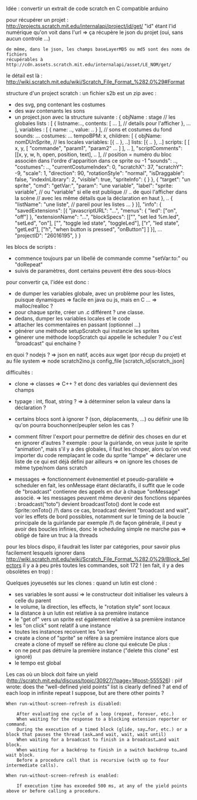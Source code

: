 Idée : convertir un extrait de code scratch en C compatible arduino

pour récupérer un projet :
	http://projects.scratch.mit.edu/internalapi/project/id/get/
	"id" étant l'id numérique qu'on voit dans l'url
	=> ça récupère le json du projet (oui, sans aucun controle ...)

	de même, dans le json, les champs baseLayerMD5 ou md5 sont des noms de fichiers
	récupérables à http://cdn.assets.scratch.mit.edu/internalapi/asset/LE_NOM/get/

le détail est là :
	http://wiki.scratch.mit.edu/wiki/Scratch_File_Format_%282.0%29#Format

structure d'un project scratch : un fichier s2b est un zip avec :
- des svg, png contenant les costumes
- des wav contenants les sons
- un project.json avec la structure suivante :
{
	objName : stage
	// les globales
	lists : [
		{
			listname:..,
			contents: [ ... ],
			// details pour l'afficher
		}, ...
	],
	variables : [ { name: .., value: .. } ],
	// sons et costumes du fond
	sounds: ...
	costumes: ...
	tempoBPM: x,
	children: [
		{
			objName: nomDUnSprite,
			// les locales
			variables: [{ .. }, ..]
			lists: [{ .. }, ..]
			scripts: [
				[ x, y, [ "commande", "param1", "param2" ... ] ], ..
			],
			"scriptComments": [[x, y, w, h, open, position, text], .. ],
			// position = numéro du bloc associén dans l'ordre d'apparition dans ce sprite ou -1
			"sounds": ..,
			"costumes": ..,
			"currentCostumeIndex": 0,
			"scratchX": 37,
			"scratchY": -9,
			"scale": 1,
			"direction": 90,
			"rotationStyle": "normal",
			"isDraggable": false,
			"indexInLibrary": 2,
			"visible": true,
			"spriteInfo": {	}
		},
		{
			"target": "un sprite",
			"cmd": "getVar:",
			"param": "une variable",
			"label": "sprite: variable", // ou "variable" si elle est publique
			// .. de quoi l'afficher dans la scène
			// avec les même détails que la déclaration en haut
		}, ..
		{
			"listName": "une liste", // pareil pour les listes ...
		}
	}],
	"info": {
		"savedExtensions": [{
			"javascriptURL": "...",
			"menus": {
				"led": ["on", "off"]
			},
			"extensionName": "...",
			"blockSpecs": [["", "set led %m.led", "setLed", "on"],
				["", "toggle led state", "toggleLed"],
				["r", "led state", "getLed"],
				["h", "when button is pressed", "onButton"]
			]
		}],
		...
		"projectID": "26016195",
	}
}

les blocs de scripts :
- commence toujours par un libellé de commande comme "setVar:to:" ou "doRepeat"
- suivis de paramètres, dont certains peuvent être des sous-blocs

pour convertir ça, l'idée est donc :
- de dumper les variables globale, avec un problème pour les listes, puisque dynamiques
  => facile en java ou js, mais en C ... => malloc/realloc ?
- pour chaque sprite, créer un .c différent ? une classe.
- dedans, dumper les variables locales et le code
- attacher les commentaires en passant (optionnel ...)
- générer une méthode setupScratch qui instancie les sprites
- génerer une méthode loopScratch qui appelle le scheduler ? ou c'est "broadcast" qui enchaine ?

en quoi ?
	nodejs ? => json en natif, accès aux wget (por récup du projet) et au file system
	=> node scratch2ino.js config_file [scratch_id|scratch_json]

difficultés :
- clone => classes => C++ ?
  et donc des variables qui deviennent des champs

- typage : int, float, string ? => à déterminer selon la valeur dans la déclaration ?

- certains blocs sont à ignorer ? (son, déplacements, ...)
  ou définir une lib qu'on pourra bouchonner/peupler selon les cas ?

- comment filtrer l'export pour permettre de définir des choses en dur et en ignorer d'autres ?
  exemple : pour la guirlande, on veux juste le sprite "animation", mais s'il y a des globales, il faut
    les choper, alors qu'on veut importer du code remplaçant le code du sprite "lampe"
  => déclarer une liste de ce qui est déjà défini par ailleurs => on ignore les choses de même type/nom dans scratch

- messages => fonctionnement évènementiel et pseudo-parallèle => scheduler
  en fait, les onMessage étant déclaratifs, il suffit que le code de "broadcast"
  contienne des appels en dur à chaque "onMessage" associé.
  => les messages peuvent même devenir des fonctions séparées : broadcast("toto")
  devient broadcastToto() dont le code est Sprite::onToto()
/!\ dans ce cas, broadcast devient "broadcast and wait", voir les effets de bord possibles,
  notamment sur le timing de la boucle principale de la guirlande par exemple
/!\ de façon générale, il peut y avoir des boucles infinies, donc le scheduling simple ne marche pas
 => obligé de faire un truc à la threads
 
pour les blocs dispo, il faudrait les lister par catégories, pour savoir
plus facilement lesquels ignorer
dans http://wiki.scratch.mit.edu/wiki/Scratch_File_Format_%282.0%29/Block_Selectors il
y a à peu près toutes les commandes, soit 172 ! (en fait, il y a des obsolètes en trop) :

Quelques joyeusetés sur les clones :
quand un lutin est cloné :
- ses variables le sont aussi => le constructeur doit initialiser les valeurs à celle du parent
- le volume, la direction, les effects, le "rotation style" sont locaux
- la distance à un lutin est relative à sa première instance
- le "get of" vers un sprite est également relative à sa première instance
- les "on click" sont relatif à une instance
- toutes les instances recoivent les "on key"
- create a clone of "sprite" se réfère à sa première instance
  alors que create a clone of myself se réfère au clone qui exécute
De plus :
- on ne peut pas détruire la première instance ("delete this clone" est ignoré)
- le tempo est global

Les cas où un block doit faire un yield (http://scratch.mit.edu/discuss/topic/30927/?page=1#post-555526) :
	    piif wrote:
	    does the “well-defined yield points” list is clearly defined ?
	    at end of each loop in infinite repeat I suppose, but are there other points ?
	
	When run-without-screen-refresh is disabled:
	
	    After evaluating one cycle of a loop (repeat, forever, etc.)
	    When waiting for the response to a blocking extension reporter or command.
	    During the execution of a timed block (glide, say…for, etc.) or a block that pauses the thread (ask…and wait, wait, wait until)
	    When waiting for a broadcast to finish in a broadcast…and wait block.
	    When waiting for a backdrop to finish in a switch backdrop to…and wait block.
	    Before a procedure call that is recursive (with up to four intermediate calls).
	
	When run-without-screen-refresh is enabled:
	
	    If execution time has exceeded 500 ms, at any of the yield points above or before calling a procedure.
    